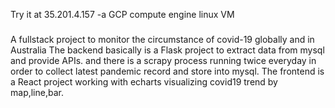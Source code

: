Try it at 35.201.4.157 -a GCP compute engine linux VM

###

A fullstack project to monitor the circumstance of covid-19 globally and in Australia
The backend basically is a Flask project to extract data from mysql and provide APIs.
and there is a scrapy process running twice everyday in order to collect latest pandemic record and store into mysql.
The frontend is a React project working with echarts visualizing covid19 trend by map,line,bar.
